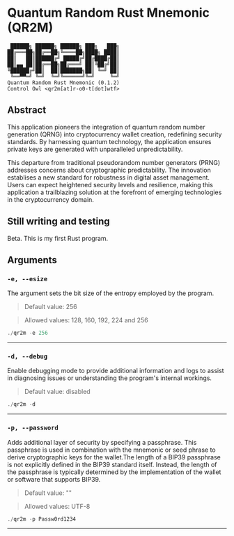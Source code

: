 # Quantum Random Rust Mnemonic (QR2M)

```
 ██████╗ ██████╗ ██████╗ ███╗   ███╗
██╔═══██╗██╔══██╗╚════██╗████╗ ████║
██║   ██║██████╔╝ █████╔╝██╔████╔██║
██║▄▄ ██║██╔══██╗██╔═══╝ ██║╚██╔╝██║
╚██████╔╝██║  ██║███████╗██║ ╚═╝ ██║
 ╚══▀▀═╝ ╚═╝  ╚═╝╚══════╝╚═╝     ╚═╝
Quantum Random Rust Mnemonic (0.1.2)
Control Owl <qr2m[at]r-o0-t[dot]wtf>
```

## Abstract

This application pioneers the integration of quantum random number generation (QRNG) into cryptocurrency wallet creation, redefining security standards. By harnessing quantum technology, the application ensures private keys are generated with unparalleled unpredictability.

This departure from traditional pseudorandom number generators (PRNG) addresses concerns about cryptographic predictability. The innovation establises a new standard for robustness in digital asset management. Users can expect heightened security levels and resilience, making this application a trailblazing solution at the forefront of emerging technologies in the cryptocurrency domain.

## Still writing and testing

Beta. This is my first Rust program.

## Arguments

### `-e, --esize`

The argument sets the bit size of the entropy employed by the program.

> Default value: 256

> Allowed values: 128, 160, 192, 224 and 256

```rust
./qr2m -e 256
```
---

### `-d, --debug`

Enable debugging mode to provide additional information and logs to assist in diagnosing issues or understanding the program's internal workings.

> Default value: disabled


```rust
./qr2m -d
```
---

### `-p, --password`

Adds additional layer of security by specifying a passphrase. This passphrase is used in combination with the mnemonic or seed phrase to derive cryptographic keys for the wallet.The length of a BIP39 passphrase is not explicitly defined in the BIP39 standard itself. Instead, the length of the passphrase is typically determined by the implementation of the wallet or software that supports BIP39.
 
> Default value: ""

> Allowed values: UTF-8

```rust
./qr2m -p Passw0rd1234
```
---


